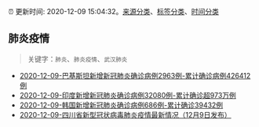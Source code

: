 :alarm_clock: 更新时间: 2020-12-09 15:04:32。[来源分类](../README.md)、[标签分类](../TAGS.md)、[时间分类](../TIMELINE.md)

## 肺炎疫情


> 关键字：`肺炎`、`肺炎疫情`、`武汉肺炎`



- [2020-12-09-巴基斯坦新增新冠肺炎确诊病例2963例-累计确诊病例426412例](http://app.cctv.com/special/cportal/detail/arti/index.html?id=ArtivyELE8O3kGQYwyNhHIs1201209&isfromapp=1) 
- [2020-12-09-印度新增新冠肺炎确诊病例32080例-累计确诊超973万例](http://app.cctv.com/special/cportal/detail/arti/index.html?id=Arti4HhGAU53k3kgJfOQHBWs201209&isfromapp=1) 
- [2020-12-09-韩国新增新冠肺炎确诊病例686例-累计确诊39432例](http://app.cctv.com/special/cportal/detail/arti/index.html?id=ArtiG0oOizwS1Dx1W4MO7R1X201209&isfromapp=1) 
- [2020-12-09-四川省新型冠状病毒肺炎疫情最新情况（12月9日发布）](http://wsjkw.sc.gov.cn/scwsjkw/gzbd01/2020/12/9/37484dbca6a44001ab60d25b42f81b90.shtml) 